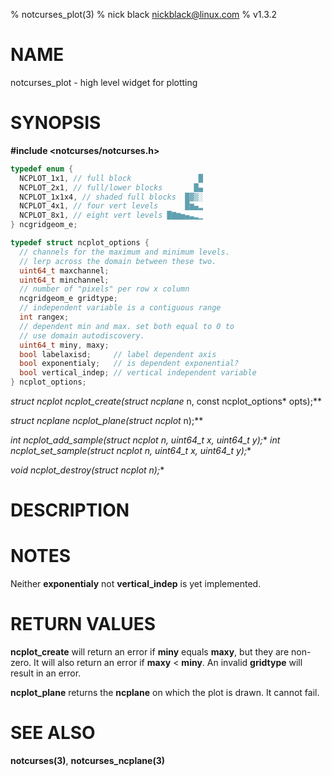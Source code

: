 % notcurses_plot(3)
% nick black <nickblack@linux.com>
% v1.3.2

# NAME

notcurses_plot - high level widget for plotting

# SYNOPSIS

**#include <notcurses/notcurses.h>**

```c
typedef enum {
  NCPLOT_1x1, // full block               █
  NCPLOT_2x1, // full/lower blocks       █▄
  NCPLOT_1x1x4, // shaded full blocks  █▓▒░
  NCPLOT_4x1, // four vert levels      █▆▄▂
  NCPLOT_8x1, // eight vert levels █▇▆▅▄▃▂▁
} ncgridgeom_e;

typedef struct ncplot_options {
  // channels for the maximum and minimum levels.
  // lerp across the domain between these two.
  uint64_t maxchannel;
  uint64_t minchannel;
  // number of "pixels" per row x column
  ncgridgeom_e gridtype;
  // independent variable is a contiguous range
  int rangex;
  // dependent min and max. set both equal to 0 to
  // use domain autodiscovery.
  uint64_t miny, maxy;
  bool labelaxisd;     // label dependent axis
  bool exponentialy;   // is dependent exponential?
  bool vertical_indep; // vertical independent variable
} ncplot_options;
```

**struct ncplot* ncplot_create(struct ncplane* n, const ncplot_options* opts);**

**struct ncplane* ncplot_plane(struct ncplot* n);**

**int ncplot_add_sample(struct ncplot* n, uint64_t x, uint64_t y);**
**int ncplot_set_sample(struct ncplot* n, uint64_t x, uint64_t y);**

**void ncplot_destroy(struct ncplot* n);**

# DESCRIPTION

# NOTES

Neither **exponentialy** not **vertical_indep** is yet implemented.

# RETURN VALUES

**ncplot_create** will return an error if **miny** equals **maxy**, but they
are non-zero. It will also return an error if **maxy** < **miny**. An invalid
**gridtype** will result in an error.

**ncplot_plane** returns the **ncplane** on which the plot is drawn. It cannot
fail.

# SEE ALSO

**notcurses(3)**,
**notcurses_ncplane(3)**
